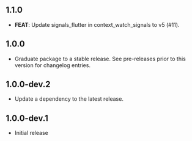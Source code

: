 ## 1.1.0

 - **FEAT**: Update signals_flutter in context_watch_signals to v5 (#11).

## 1.0.0

 - Graduate package to a stable release. See pre-releases prior to this version for changelog entries.

## 1.0.0-dev.2

 - Update a dependency to the latest release.

## 1.0.0-dev.1

* Initial release
